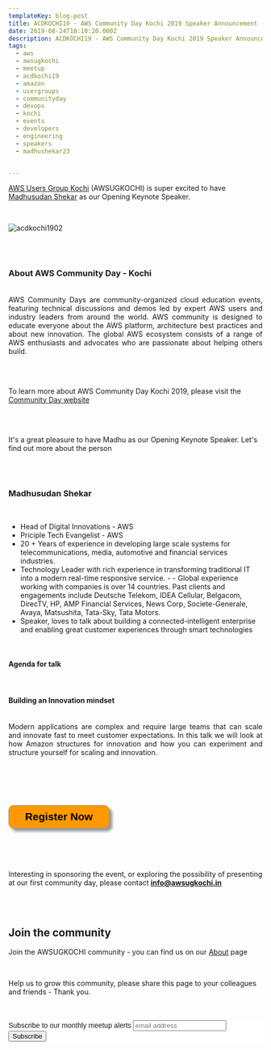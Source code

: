 ```yaml
---
templateKey: blog-post
title: ACDKOCHI19 - AWS Community Day Kochi 2019 Speaker Announcement - Madhusudan Shekar
date: 2019-08-24T10:10:20.000Z
description: ACDKOCHI19 - AWS Community Day Kochi 2019 Speaker Announcement -  Madhusudan Shekar
tags:
  - aws
  - awsugkochi
  - meetup
  - acdkochi19
  - amazon
  - usergroups
  - communityday
  - devops
  - kochi
  - events
  - developers
  - engineering
  - speakers
  - madhushekar23


---
```


[AWS Users Group Kochi](https://awsugkochi.in) (AWSUGKOCHI) is super excited to have [Madhusudan Shekar](https://www.linkedin.com/in/madhusudanshekar/) as our Opening Keynote Speaker.

<br>

![acdkochi1902](/img/awsugkochi-acdkochi19-speaker-mohan.png)


<br> 
<br>

<h3> About AWS Community Day - Kochi </h3>

<br>
<div style="text-align: justify">
AWS Community Days are community-organized cloud education events, featuring technical discussions and demos led by expert AWS users and industry leaders from around the world. AWS community is designed to educate everyone about the AWS platform, architecture best practices and about new innovation. The global AWS ecosystem consists of a range of AWS enthusiasts and advocates who are passionate about helping others build.
</div>

<br> <br> 

To learn more about AWS Community Day Kochi 2019, please visit the [Community Day website](https://communityday.awsugkochi.in)


<br> <br> 

It's a great pleasure to have Madhu as our Opening Keynote Speaker. Let's find out more about the person

<br> <br> 

<h3> Madhusudan Shekar </h3>

<br>

- Head of Digital Innovations - AWS
- Priciple Tech Evangelist - AWS
- 20 + Years of experience in developing large scale systems for telecommunications, media, automotive and financial services industries.
- Technology Leader with rich experience in transforming traditional IT into a modern real-time responsive service. - - Global experience working with companies is over 14 countries. Past clients and engagements include Deutsche Telekom, IDEA Cellular, Belgacom, DirecTV, HP, AMP Financial Services, News Corp, Societe-Generale, Avaya, Matsushita, Tata-Sky, Tata Motors.
- Speaker, loves to talk about building a connected-intelligent enterprise and enabling great customer experiences through smart technologies

<br>

<h4> Agenda for talk </h4>
<br>
<h4> Building an Innovation mindset </h4>
<br>

<div style="text-align: justify">
Modern applications are complex and require large teams that can scale and innovate fast to meet customer expectations.  In this talk we will look at how Amazon structures for innovation and how you can experiment and structure yourself for scaling and innovation.
</div>

<br> <br> <br> <br>

<form>
<input style="width: 200px; padding: 10px; cursor: pointer; box-shadow: 6px 6px 5px; #999; -webkit-box-shadow: 6px 6px 5px #999; -moz-box-shadow: 6px 6px 5px #999; font-weight: bold; background: #FF9900; color: #000; border-radius: 10px; border: 1px solid #999; font-size: 150%;" type="button" value="Register Now" onclick="location.href='https://konfhub.com/awsugkochi'" />
</form>  

<br> <br> <br> <br>
Interesting in sponsoring the event, or exploring the possibility of presenting at our first community day, please contact **info@awsugkochi.in**


<br> <br>

## Join the community

Join the AWSUGKOCHI community - you can find us on our [About](https://awsugkochi.in/about) page

<br> 

Help us to grow this community, please share this page to your colleagues and friends - Thank you.

<br>
<br>

<!-- Begin Mailchimp Signup Form -->
<link href="//cdn-images.mailchimp.com/embedcode/slim-10_7.css" rel="stylesheet" type="text/css">
<style type="text/css">
	#mc_embed_signup{background:#fff; clear:left; font:14px Helvetica,Arial,sans-serif; }
	/* Add your own Mailchimp form style overrides in your site stylesheet or in this style block.
	   We recommend moving this block and the preceding CSS link to the HEAD of your HTML file. */
</style>
<div id="mc_embed_signup">
<form action="https://awsugkochi.us20.list-manage.com/subscribe/post?u=b4c4469413422365d2a2e5cf6&amp;id=d4837b9a16" method="post" id="mc-embedded-subscribe-form" name="mc-embedded-subscribe-form" class="validate" target="_blank" novalidate>
    <div id="mc_embed_signup_scroll">
	<label for="mce-EMAIL">Subscribe to our monthly meetup alerts</label>
	<input type="email" value="" name="EMAIL" class="email" id="mce-EMAIL" placeholder="email address" required>
    <!-- real people should not fill this in and expect good things - do not remove this or risk form bot signups-->
    <div style="position: absolute; left: -5000px;" aria-hidden="true"><input type="text" name="b_b4c4469413422365d2a2e5cf6_d4837b9a16" tabindex="-1" value=""></div>
    <div class="clear"><input type="submit" value="Subscribe" name="subscribe" id="mc-embedded-subscribe" class="button"></div>
    </div>
</form>
</div>

<!--End mc_embed_signup-->

